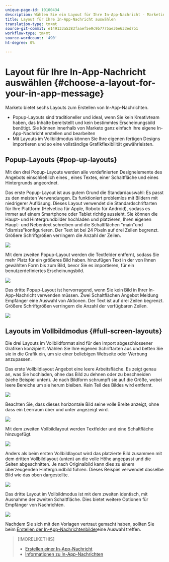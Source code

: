 ```yaml
---
unique-page-id: 10100434
description: Wählen Sie ein Layout für Ihre In-App-Nachricht - Marketing Docs - Produktdokumentation
title: Layout für Ihre In-App-Nachricht auswählen
translation-type: tm+mt
source-git-commit: e149133a5383faaef5e9c9b7775ae36e633ed7b1
workflow-type: tm+mt
source-wordcount: '490'
ht-degree: 0%

---
```



# Layout für Ihre In-App-Nachricht auswählen {#choose-a-layout-for-your-in-app-message}

Marketo bietet sechs Layouts zum Erstellen von In-App-Nachrichten.

* Popup-Layouts sind traditioneller und ideal, wenn Sie kein Kreativteam haben, das Inhalte bereitstellt und kein bestimmtes Erscheinungsbild benötigt. Sie können innerhalb von Marketo ganz einfach Ihre eigene In-App-Nachricht erstellen und bearbeiten
* Mit Layouts im Vollbildmodus können Sie Ihre eigenen fertigen Designs importieren und so eine vollständige Grafikflexibilität gewährleisten.

## Popup-Layouts {#pop-up-layouts}

Mit den drei Popup-Layouts werden alle vordefinierten Designelemente des Angebots einschließlich eines , eines Textes, einer Schaltfläche und eines Hintergrunds angeordnet.

Das erste Popup-Layout ist aus gutem Grund die Standardauswahl: Es passt zu den meisten Verwendungen. Es funktioniert problemlos mit Bildern mit niedrigerer Auflösung. Dieses Layout verwendet die Standardschriftarten für Ihre Plattform (Helvetica für Apple, Roboto für Android), sodass es immer auf einem Smartphone oder Tablet richtig aussieht. Sie können die Haupt- und Hintergrundbilder hochladen und platzieren, Ihren eigenen Haupt- und Nebentext schreiben und die Schaltflächen &quot;main&quot;und &quot;dismiss&quot;konfigurieren. Der Text ist bei 24 Pixeln auf drei Zeilen begrenzt. Größere Schriftgrößen verringern die Anzahl der Zeilen.

![](assets/image2016-5-9-13-3a3-3a48.png)

Mit dem zweiten Popup-Layout werden die Textfelder entfernt, sodass Sie mehr Platz für ein größeres Bild haben. hinzufügen Text in der von Ihnen gewählten Form bis zum Bild, bevor Sie es importieren, für ein benutzerdefiniertes Erscheinungsbild.

![](assets/image2016-5-9-13-3a4-3a43.png)

Das dritte Popup-Layout ist hervorragend, wenn Sie kein Bild in Ihrer In-App-Nachricht verwenden müssen. Zwei Schaltflächen Angebot Meldung Empfänger eine Auswahl von Aktionen. Der Text ist auf drei Zeilen begrenzt. Größere Schriftgrößen verringern die Anzahl der verfügbaren Zeilen.

![](assets/image2016-5-9-13-3a7-3a33.png)

## Layouts im Vollbildmodus {#full-screen-layouts}

Die drei Layouts im Vollbildformat sind für den Import abgeschlossener Grafiken konzipiert. Wählen Sie Ihre eigenen Schriftarten aus und betten Sie sie in die Grafik ein, um sie einer beliebigen Webseite oder Werbung anzupassen.

Das erste Vollbildlayout Angebot eine leere Arbeitsfläche. Es zeigt genau an, was Sie hochladen, ohne das Bild zu dehnen oder zu beschneiden (siehe Beispiel unten). Je nach Bildform schrumpft sie auf die Größe, wobei leere Bereiche um sie herum bleiben. Kein Teil des Bildes wird entfernt.

![](assets/image2016-5-9-13-3a9-3a26.png)

Beachten Sie, dass dieses horizontale Bild seine volle Breite anzeigt, ohne dass ein Leerraum über und unter angezeigt wird.

![](assets/image2016-5-9-13-3a29-3a46.png)

Mit dem zweiten Vollbildlayout werden Textfelder und eine Schaltfläche hinzugefügt.

![](assets/image2016-5-9-13-3a10-3a27.png)

Anders als beim ersten Vollbildlayout wird das platzierte Bild zusammen mit dem dritten Vollbildlayout (unten) an die volle Höhe angepasst und die Seiten abgeschnitten. Je nach Originalbild kann dies zu einem überzeugenden Hintergrundbild führen. Dieses Beispiel verwendet dasselbe Bild wie das oben dargestellte.

![](assets/image2016-5-9-14-3a0-3a36.png)

Das dritte Layout im Vollbildmodus ist mit dem zweiten identisch, mit Ausnahme der zweiten Schaltfläche. Dies bietet weitere Optionen für Empfänger von Nachrichten.

![](assets/image2016-5-9-13-3a11-3a35.png)

Nachdem Sie sich mit den Vorlagen vertraut gemacht haben, sollten Sie beim [Erstellen der In-App-Nachrichtenbilder](add-in-app-message-images.md)eine Auswahl treffen.

>[!MORELIKETHIS]
>
>* [Erstellen einer In-App-Nachricht](http://docs.marketo.com/display/docs/create+an+in-app+message)
>* [Informationen zu In-App-Nachrichten](../../../../product-docs/mobile-marketing/in-app-messages/understanding-in-app-messages.md)

>



